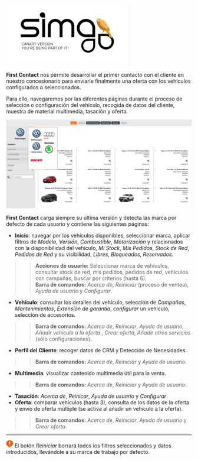 ![sima2](images/es-ES_simacanaryversionbn.png)

**First Contact** nos permite desarrollar el primer contacto con el cliente en nuestro concesionario para enviarle finalmente una oferta con los vehículos configurados o seleccionados.  
  
Para ello, navegaremos por las diferentes páginas durante el proceso de selección o configuración del vehículo, recogida de datos del cliente, muestra de material multimedia, tasación y oferta.  

![Comercial](images/es-ES_FirstContact_Home_withbars.png)  
    

**First Contact** carga siempre su última versión y detecta las marca por defecto de cada usuario y contiene las siguientes páginas:
  
 - **Inicio**: navegar por los vehículos disponibles, seleccionar marca, aplicar filtros de _Modelo_, _Versión_, _Combustible_, _Motorización_ y relacionados con la disponibilidad del vehículo, _Mi Stock_, _Mis Pedidos_, _Stock de  Red_, _Pedidos de Red_ y su visibilidad, _Libres_, _Bloqueados_, _Reservados_.   
>> **Acciones de usuario:**  Seleccionar marca de vehículos,  consultar stock de red, mis pedidos, pedidos de red,  vehículos con campañas, buscar por criterios (hasta 6).    
>>**Barra de comandos:** _Acerca de_, _Reiniciar_ (proceso de ventea), _Ayuda de usuario_ y _Configurar_.
 - **Vehículo**: consultar los detalles del vehículo, selección de _Campañas_, _Mantenimientos_, _Extensión de garantía_,  _configurar_ un vehículo, selección de accesorios.    
>>**Barra de comandos:** _Acerca de_, _Reiniciar_, _Ayuda de usuario_, _Añadir vehículo a la oferta_ , _Crear oferta_, _Añadir otros servicios_ (sólo configuraciones).
 - **Perfil del Cliente**: recoger datos de CRM y Detección de Necesidades.    
>>**Barra de comandos:** _Acerca de_, _Reiniciar_ y _Ayuda de usuario_.
 - **Multimedia**: visualizar contenido multimedia útil para la venta.    
>>**Barra de comandos:** _Acerca de_, _Reiniciar_ y _Ayuda de usuario_.  
 - **Tasación**: _Acerca de_, _Reinicar_, _Ayuda de usuario_ y _Configurar_.
 - **Oferta**: comparar vehículos (hasta 3), consulta de los datos de la oferta y envío de oferta múltiple (se activa al añadir un vehículo a la oferta).  
>>**Barra de comandos:** _Acerca de_, _Reiniciar_, _Ayuda de usuario_ y _Crear oferta_.

---  


![Recuerde](images/es-ES_remember.png) El botón _Reiniciar_ borrará todos los filtros seleccionados y datos introducidos, llevándole a su marca de trabajo por defecto.
  



